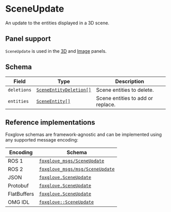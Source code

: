 # SceneUpdate

An update to the entities displayed in a 3D scene.

## Panel support

<!--TODO: Link missing documentation when available-->

`SceneUpdate` is used in the [3D](#) and [Image](#) panels.

## Schema

| Field       | Type                                                  | Description                       |
| ----------- | ----------------------------------------------------- | --------------------------------- |
| `deletions` | [`SceneEntityDeletion[]`](./scene-entity-deletion.md) | Scene entities to delete.         |
| `entities`  | [`SceneEntity[]`](./scene-entity.md)                  | Scene entities to add or replace. |

## Reference implementations

Foxglove schemas are framework-agnostic and can be implemented using any supported message encoding:

| Encoding    | Schema                          |
| ----------- | ------------------------------- |
| ROS 1       | [`foxglove_msgs/SceneUpdate`](https://github.com/foxglove/foxglove-sdk/blob/main/schemas/ros1/SceneUpdate.msg) |
| ROS 2       | [`foxglove_msgs/msg/SceneUpdate`](https://github.com/foxglove/foxglove-sdk/blob/main/schemas/ros2/SceneUpdate.msg) |
| JSON        | [`foxglove.SceneUpdate`](https://github.com/foxglove/foxglove-sdk/blob/main/schemas/jsonschema/SceneUpdate.json) |
| Protobuf    | [`foxglove.SceneUpdate`](https://github.com/foxglove/foxglove-sdk/blob/main/schemas/proto/foxglove/SceneUpdate.proto) |
| FlatBuffers | [`foxglove.SceneUpdate`](https://github.com/foxglove/foxglove-sdk/blob/main/schemas/flatbuffer/SceneUpdate.fbs) |
| OMG IDL     | [`foxglove::SceneUpdate`](https://github.com/foxglove/foxglove-sdk/blob/main/schemas/omgidl/foxglove/SceneUpdate.idl) |
